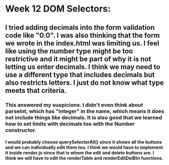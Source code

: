 # Week 12 DOM Selectors: 
## I tried adding decimals into the form validation code like "0.0". I was also thinking that the form we wrote in the index.html was limiting us. I feel like using the number type might be too restrictive and it might be part of why it is not letting us enter decimals. I think we may need to use a different type that includes decimals but also restricts letters. I just do not know what type meets that criteria.

### This answered my suspicions. I didn't even think about parseInt, which has "integer" in the name, which means it does not include things like decimals. It is also good that we learned how to set limits with decimals too with the Number constructor.

#### I would probably choose querySelectorAll() since it shows all the buttons and we can individually edit them too. I think we would have to implement it inside render.js since that is where the edit and delete buttons are. I think we will have to edit the renderTable and renderEditDelBtn functions.